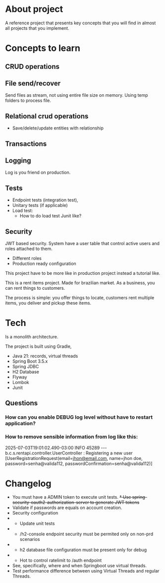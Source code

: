 # About project

A reference project that presents key concepts that you will find in almost all projects that you implement.

# Concepts to learn

## CRUD operations
## File send/recover

Send files as stream, not using entire file size on memory.
Using temp folders to process file.

## Relational crud operations
 * Save/delete/update entities with relationship

## Transactions

## Logging

Log is you friend on production.

## Tests
* Endpoint tests (integration test), 
* Unitary tests (if applicable)
* Load test:
  * How to do load test Junit like?

## Security

JWT based security. System have a user table that control active users and roles attached to them.


* Different roles
* Production ready configuration


This project have to be more like in production project instead a tutorial like.


This is a rent items project. Made for brazilian market.
As a business, you can rent things to customers.

The process is simple: you offer things to locate, customers rent multiple items, you deliver and pickup these items.


# Tech

Is a monolith architecture.

The project is built using Gradle, 
* Java 21: records, virtual threads
* Spring Boot 3.5.x 
* Spring JDBC 
* H2 Database
* Flyway
* Lombok
* Junit

## Questions
### How can you enable DEBUG log level without have to restart application?
### How to remove sensible information from log like this:
 2025-07-03T19:01:02.490-03:00  INFO 45289 ---  b.c.s.rentapi.controller.UserController  : Registering a new user [UserRegistrationRequest(email=jhon@email.com, name=jhon doe, password=senha@valida112, passwordConfirmation=senha@valida112)]

# Changelog
* You must have a ADMIN token to execute unit tests.
~~* Use spring-security-oauth2-authorization-server to generate JWT tokens~~
* Validate if passwords are equals on account creation.
* Security configuration
* * Update unit tests
* * /h2-console endpoint security must be permited only on non-prd scenarios
* * h2 database file configuration must be present only for debug
* * Hot to control ratelimit to /auth endpoint
* See, specifically, where and when Springboot use virtual threads.
* Test performance difference between using Virtual Threads and regular Threads.